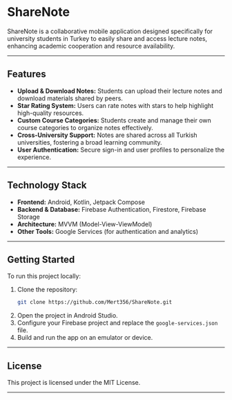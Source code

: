 
# ShareNote

ShareNote is a collaborative mobile application designed specifically for university students in Turkey to easily share and access lecture notes, enhancing academic cooperation and resource availability.

---

## Features

- **Upload & Download Notes:** Students can upload their lecture notes and download materials shared by peers.
- **Star Rating System:** Users can rate notes with stars to help highlight high-quality resources.
- **Custom Course Categories:** Students create and manage their own course categories to organize notes effectively.
- **Cross-University Support:** Notes are shared across all Turkish universities, fostering a broad learning community.
- **User Authentication:** Secure sign-in and user profiles to personalize the experience.

---

## Technology Stack

- **Frontend:** Android, Kotlin, Jetpack Compose
- **Backend & Database:** Firebase Authentication, Firestore, Firebase Storage
- **Architecture:** MVVM (Model-View-ViewModel)
- **Other Tools:** Google Services (for authentication and analytics)

---

## Getting Started

To run this project locally:

1. Clone the repository:
   ```bash
   git clone https://github.com/Mert356/ShareNote.git
   ```
2. Open the project in Android Studio.
3. Configure your Firebase project and replace the `google-services.json` file.
4. Build and run the app on an emulator or device.

---

## License

This project is licensed under the MIT License.

---

